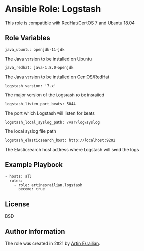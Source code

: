 Ansible Role: Logstash
=========

This role is compatible with RedHat/CentOS 7 and Ubuntu 18.04

Role Variables
--------------

    java_ubuntu: openjdk-11-jdk

The Java version to be installed on Ubuntu

    java_redhat: java-1.8.0-openjdk

The Java version to be installed on CentOS/RedHat

    logstash_version: '7.x'

The major version of the Logstash to be installed

    logstash_listen_port_beats: 5044

The port which Logstash will listen for beats

    logstash_local_syslog_path: /var/log/syslog

The local syslog file path

    logstash_elasticsearch_host: http://localhost:9202

The Elasticsearch host address where Logstash will send the logs

Example Playbook
----------------

    - hosts: all
      roles:
        - role: artinesrailian.logstash
          become: true

License
-------

BSD

Author Information
------------------

The role was created in 2021 by [Artin Esrailian](https://github.com/artinesrailian/).

